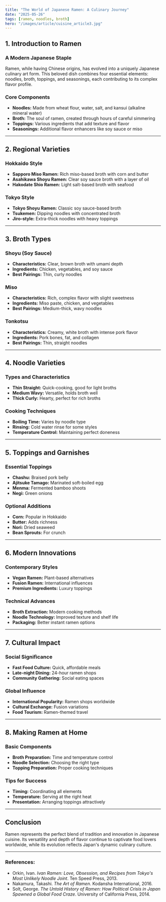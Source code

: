 ```yaml
---
title: "The World of Japanese Ramen: A Culinary Journey"
date: "2025-05-26"
tags: [ramen, noodles, broth]
hero: "/images/article/cuisine_article3.jpg"
---
```


## 1. Introduction to Ramen

### **A Modern Japanese Staple**

Ramen, while having Chinese origins, has evolved into a uniquely Japanese culinary art form. This beloved dish combines four essential elements: noodles, broth, toppings, and seasonings, each contributing to its complex flavor profile.

### **Core Components**

* **Noodles:** Made from wheat flour, water, salt, and kansui (alkaline mineral water)
* **Broth:** The soul of ramen, created through hours of careful simmering
* **Toppings:** Various ingredients that add texture and flavor
* **Seasonings:** Additional flavor enhancers like soy sauce or miso

---

## 2. Regional Varieties

### **Hokkaido Style**

* **Sapporo Miso Ramen:** Rich miso-based broth with corn and butter
* **Asahikawa Shoyu Ramen:** Clear soy sauce broth with a layer of oil
* **Hakodate Shio Ramen:** Light salt-based broth with seafood

### **Tokyo Style**

* **Tokyo Shoyu Ramen:** Classic soy sauce-based broth
* **Tsukemen:** Dipping noodles with concentrated broth
* **Jiro-style:** Extra-thick noodles with heavy toppings

---

## 3. Broth Types

### **Shoyu (Soy Sauce)**

* **Characteristics:** Clear, brown broth with umami depth
* **Ingredients:** Chicken, vegetables, and soy sauce
* **Best Pairings:** Thin, curly noodles

### **Miso**

* **Characteristics:** Rich, complex flavor with slight sweetness
* **Ingredients:** Miso paste, chicken, and vegetables
* **Best Pairings:** Medium-thick, wavy noodles

### **Tonkotsu**

* **Characteristics:** Creamy, white broth with intense pork flavor
* **Ingredients:** Pork bones, fat, and collagen
* **Best Pairings:** Thin, straight noodles

---

## 4. Noodle Varieties

### **Types and Characteristics**

* **Thin Straight:** Quick-cooking, good for light broths
* **Medium Wavy:** Versatile, holds broth well
* **Thick Curly:** Hearty, perfect for rich broths

### **Cooking Techniques**

* **Boiling Time:** Varies by noodle type
* **Rinsing:** Cold water rinse for some styles
* **Temperature Control:** Maintaining perfect doneness

---

## 5. Toppings and Garnishes

### **Essential Toppings**

* **Chashu:** Braised pork belly
* **Ajitsuke Tamago:** Marinated soft-boiled egg
* **Menma:** Fermented bamboo shoots
* **Negi:** Green onions

### **Optional Additions**

* **Corn:** Popular in Hokkaido
* **Butter:** Adds richness
* **Nori:** Dried seaweed
* **Bean Sprouts:** For crunch

---

## 6. Modern Innovations

### **Contemporary Styles**

* **Vegan Ramen:** Plant-based alternatives
* **Fusion Ramen:** International influences
* **Premium Ingredients:** Luxury toppings

### **Technical Advances**

* **Broth Extraction:** Modern cooking methods
* **Noodle Technology:** Improved texture and shelf life
* **Packaging:** Better instant ramen options

---

## 7. Cultural Impact

### **Social Significance**

* **Fast Food Culture:** Quick, affordable meals
* **Late-night Dining:** 24-hour ramen shops
* **Community Gathering:** Social eating spaces

### **Global Influence**

* **International Popularity:** Ramen shops worldwide
* **Cultural Exchange:** Fusion variations
* **Food Tourism:** Ramen-themed travel

---

## 8. Making Ramen at Home

### **Basic Components**

* **Broth Preparation:** Time and temperature control
* **Noodle Selection:** Choosing the right type
* **Topping Preparation:** Proper cooking techniques

### **Tips for Success**

* **Timing:** Coordinating all elements
* **Temperature:** Serving at the right heat
* **Presentation:** Arranging toppings attractively

---

## Conclusion

Ramen represents the perfect blend of tradition and innovation in Japanese cuisine. Its versatility and depth of flavor continue to captivate food lovers worldwide, while its evolution reflects Japan's dynamic culinary culture.

---

### **References:**

* Orkin, Ivan. *Ivan Ramen: Love, Obsession, and Recipes from Tokyo's Most Unlikely Noodle Joint*. Ten Speed Press, 2013.
* Nakamura, Takashi. *The Art of Ramen*. Kodansha International, 2016.
* Solt, George. *The Untold History of Ramen: How Political Crisis in Japan Spawned a Global Food Craze*. University of California Press, 2014.
